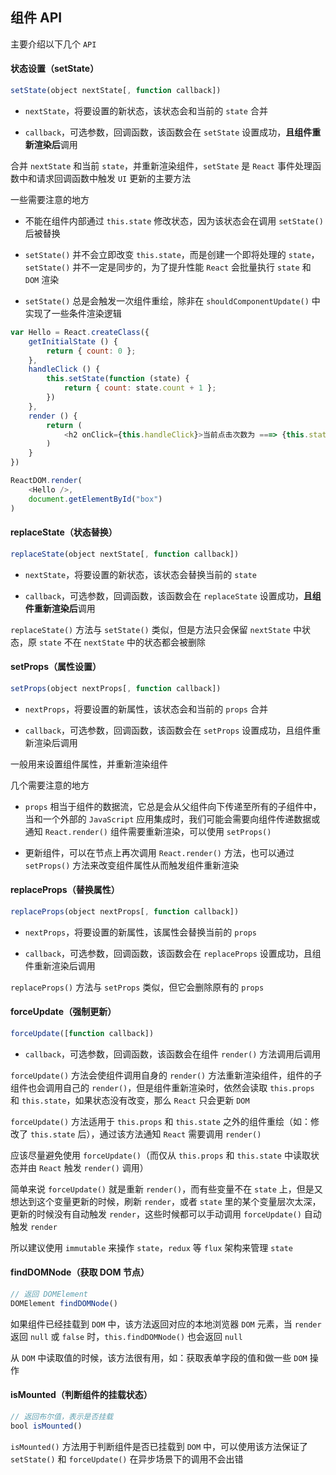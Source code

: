 ## 组件 API

主要介绍以下几个 `API`

#### 状态设置（setState）

```js
setState(object nextState[, function callback])
```

* `nextState`，将要设置的新状态，该状态会和当前的 `state` 合并

* `callback`，可选参数，回调函数，该函数会在 `setState` 设置成功，**且组件重新渲染后**调用

合并 `nextState` 和当前 `state`，并重新渲染组件，`setState` 是 `React` 事件处理函数中和请求回调函数中触发 `UI` 更新的主要方法

一些需要注意的地方

* 不能在组件内部通过 `this.state` 修改状态，因为该状态会在调用 `setState()` 后被替换

* `setState()` 并不会立即改变 `this.state`，而是创建一个即将处理的 `state`，`setState()` 并不一定是同步的，为了提升性能 `React` 会批量执行 `state` 和 `DOM` 渲染

* `setState()` 总是会触发一次组件重绘，除非在 `shouldComponentUpdate()` 中实现了一些条件渲染逻辑

```js
var Hello = React.createClass({
    getInitialState () {
        return { count: 0 };
    },
    handleClick () {
        this.setState(function (state) {
            return { count: state.count + 1 };
        })
    },
    render () {
        return (
            <h2 onClick={this.handleClick}>当前点击次数为 ===> {this.state.count}</h2>
        )
    }
})

ReactDOM.render(
    <Hello />,
    document.getElementById("box")
)
```


#### replaceState（状态替换）

```js
replaceState(object nextState[, function callback])
```

* `nextState`，将要设置的新状态，该状态会替换当前的 `state`

* `callback`，可选参数，回调函数，该函数会在 `replaceState` 设置成功，**且组件重新渲染后**调用

`replaceState()` 方法与 `setState()` 类似，但是方法只会保留 `nextState` 中状态，原 `state` 不在 `nextState` 中的状态都会被删除



#### setProps（属性设置）

```js
setProps(object nextProps[, function callback])
```

* `nextProps`，将要设置的新属性，该状态会和当前的 `props` 合并

* `callback`，可选参数，回调函数，该函数会在 `setProps` 设置成功，且组件重新渲染后调用

一般用来设置组件属性，并重新渲染组件

几个需要注意的地方

* `props` 相当于组件的数据流，它总是会从父组件向下传递至所有的子组件中，当和一个外部的 `JavaScript` 应用集成时，我们可能会需要向组件传递数据或通知 `React.render()` 组件需要重新渲染，可以使用 `setProps()`

* 更新组件，可以在节点上再次调用 `React.render()` 方法，也可以通过 `setProps()` 方法来改变组件属性从而触发组件重新渲染


#### replaceProps（替换属性）

```js
replaceProps(object nextProps[, function callback])
```

* `nextProps`，将要设置的新属性，该属性会替换当前的 `props`

* `callback`，可选参数，回调函数，该函数会在 `replaceProps` 设置成功，且组件重新渲染后调用

`replaceProps()` 方法与 `setProps` 类似，但它会删除原有的 `props`


#### forceUpdate（强制更新）

```js
forceUpdate([function callback])
```

* `callback`，可选参数，回调函数，该函数会在组件 `render()` 方法调用后调用

`forceUpdate()` 方法会使组件调用自身的 `render()` 方法重新渲染组件，组件的子组件也会调用自己的 `render()`，但是组件重新渲染时，依然会读取 `this.props` 和 `this.state`，如果状态没有改变，那么 `React` 只会更新 `DOM`

`forceUpdate()` 方法适用于 `this.props` 和 `this.state` 之外的组件重绘（如：修改了 `this.state` 后），通过该方法通知 `React` 需要调用 `render()`

应该尽量避免使用 `forceUpdate()`（而仅从 `this.props` 和 `this.state` 中读取状态并由 `React` 触发 `render()` 调用）

简单来说 `forceUpdate()` 就是重新 `render()`，而有些变量不在 `state` 上，但是又想达到这个变量更新的时候，刷新 `render`，或者 `state` 里的某个变量层次太深，更新的时候没有自动触发 `render`，这些时候都可以手动调用 `forceUpdate()` 自动触发 `render`

所以建议使用 `immutable` 来操作 `state`，`redux` 等 `flux` 架构来管理 `state`


#### findDOMNode（获取 DOM 节点）

```js
// 返回 DOMElement
DOMElement findDOMNode()
```

如果组件已经挂载到 `DOM` 中，该方法返回对应的本地浏览器 `DOM` 元素，当 `render` 返回 `null` 或 `false` 时，`this.findDOMNode()` 也会返回 `null`

从 `DOM` 中读取值的时候，该方法很有用，如：获取表单字段的值和做一些 `DOM` 操作


#### isMounted（判断组件的挂载状态）

```js
// 返回布尔值，表示是否挂载
bool isMounted()
```

`isMounted()` 方法用于判断组件是否已挂载到 `DOM` 中，可以使用该方法保证了 `setState()` 和 `forceUpdate()` 在异步场景下的调用不会出错



